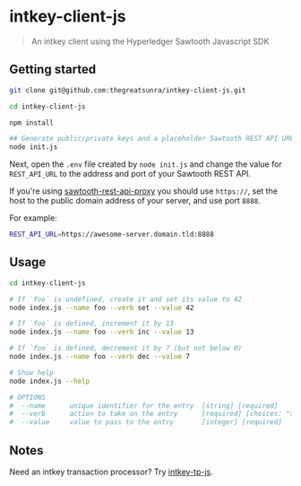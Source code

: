 # intkey-client-js

> An intkey client using the Hyperledger Sawtooth Javascript SDK

## Getting started

```bash
git clone git@github.com:thegreatsunra/intkey-client-js.git

cd intkey-client-js

npm install

## Generate public/private keys and a placeholder Sawtooth REST API URL
node init.js
```

Next, open the `.env` file created by `node init.js` and change the value for `REST_API_URL` to the address and port of your Sawtooth REST API.

If you're using [sawtooth-rest-api-proxy](https://github.com/thegreatsunra/sawtooth-rest-api-proxy) you should use `https://`, set the host to the public domain address of your server, and use port `8888`.

For example:

```bash
REST_API_URL=https://awesome-server.domain.tld:8888
```

## Usage

```bash
cd intkey-client-js

# If `foo` is undefined, create it and set its value to 42
node index.js --name foo --verb set --value 42

# If `foo` is defined, increment it by 13
node index.js --name foo --verb inc --value 13

# If `foo` is defined, decrement it by 7 (but not below 0)
node index.js --name foo --verb dec --value 7

# Show help
node index.js --help

# OPTIONS
#  --name      unique identifier for the entry  [string] [required]
#  --verb      action to take on the entry      [required] [choices: "set", "inc", "dec"]
#  --value     value to pass to the entry       [integer] [required]
```

## Notes

Need an intkey transaction processor? Try [intkey-tp-js](https://github.com/thegreatsunra/intkey-client-js).
